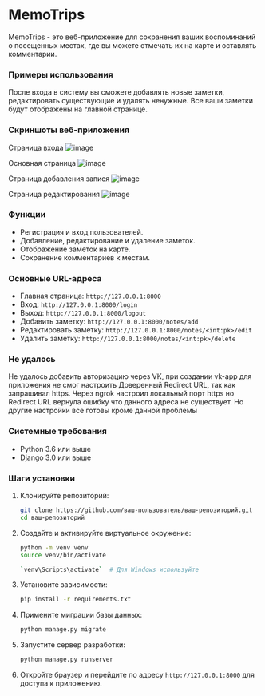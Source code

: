 # MemoTrips

MemoTrips - это веб-приложение для сохранения ваших воспоминаний о посещенных местах, где вы можете отмечать их на карте и оставлять комментарии.

### Примеры использования

После входа в систему вы сможете добавлять новые заметки, редактировать существующие и удалять ненужные. Все ваши заметки будут отображены на главной странице.
### Скриншоты веб-приложения
Страница входа
![image](https://github.com/mrbaiel/MemoTrips/assets/151663535/30aecda6-ef43-44aa-ab15-b014b2388530)

Основная страница
![image](https://github.com/mrbaiel/MemoTrips/assets/151663535/7b2f7f20-c15c-493a-ab06-8726b239c124)

Страница добавления запися
![image](https://github.com/mrbaiel/MemoTrips/assets/151663535/4196099a-3758-4cd2-9369-e828cd3902ef)

Страница редактирования
![image](https://github.com/mrbaiel/MemoTrips/assets/151663535/9d9e79b6-6d94-4ed6-97a2-2393869ff82c)


### Функции

- Регистрация и вход пользователей.
- Добавление, редактирование и удаление заметок.
- Отображение заметок на карте.
- Сохранение комментариев к местам.

### Основные URL-адреса

- Главная страница: `http://127.0.0.1:8000`
- Вход: `http://127.0.0.1:8000/login`
- Выход: `http://127.0.0.1:8000/logout`
- Добавить заметку: `http://127.0.0.1:8000/notes/add`
- Редактировать заметку: `http://127.0.0.1:8000/notes/<int:pk>/edit`
- Удалить заметку: `http://127.0.0.1:8000/notes/<int:pk>/delete`


### Не удалось

Не удалось добавить авторизацию через VK, при создании vk-app для приложения не смог настроить 
Доверенный Redirect URL, так как запрашивал https. Через ngrok настроил локальный порт https но
Redirect URL вернула ошибку что данного адреса не существует.
Но другие настройки все готовы кроме данной проблемы


### Системные требования

- Python 3.6 или выше
- Django 3.0 или выше

### Шаги установки

1. Клонируйте репозиторий:
    ```bash
    git clone https://github.com/ваш-пользователь/ваш-репозиторий.git
    cd ваш-репозиторий
    ```

2. Создайте и активируйте виртуальное окружение:
    ```bash
    python -m venv venv
    source venv/bin/activate
    
    `venv\Scripts\activate`  # Для Windows используйте
    ```

3. Установите зависимости:
    ```bash
    pip install -r requirements.txt
    ```

4. Примените миграции базы данных:
    ```bash
    python manage.py migrate
    ```

5. Запустите сервер разработки:
    ```bash
    python manage.py runserver
    ```

6. Откройте браузер и перейдите по адресу `http://127.0.0.1:8000` для доступа к приложению.



